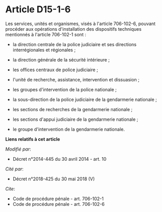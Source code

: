 # Article D15-1-6

Les services, unités et organismes, visés à l'article 706-102-6, pouvant procéder aux opérations d'installation des
dispositifs techniques mentionnés à l'article 706-102-1 sont :

- la direction centrale de la police judiciaire et ses directions interrégionales et régionales ;

- la    direction générale de la sécurité intérieure ;

- les offices centraux de police judiciaire ;

- l'unité de recherche, assistance, intervention et dissuasion ;

- les groupes d'intervention de la police nationale ;

- la sous-direction de la police judiciaire de la gendarmerie nationale ;

- les sections de recherches de la gendarmerie nationale ;

- les sections d'appui judiciaire de la gendarmerie nationale ;

- le groupe d'intervention de la gendarmerie nationale.

**Liens relatifs à cet article**

_Modifié par_:

  - Décret n°2014-445 du 30 avril 2014 - art. 10

_Cité par_:

  - Décret n°2018-425 du 30 mai 2018 (V)

_Cite_:

  - Code de procédure pénale - art. 706-102-1
  - Code de procédure pénale - art. 706-102-6
